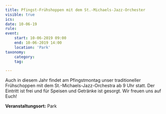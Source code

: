 ```yaml
---
title: Pfingst-Frühshoppen mit dem St.-Michaels-Jazz-Orchester
visible: true
ics: 
date: 10-06-19
rule: 
event:
	start: 10-06-2019 09:00
	end: 10-06-2019 14:00
	location: 'Park'
taxonomy:
	category: 
	tag: 

---
```

Auch in diesem Jahr findet am Pfingstmontag unser traditioneller Frühschoppen mit dem St.-Michaels-Jazz-Orchestra ab 9 Uhr statt. Der Eintritt ist frei und für Speisen und Getränke ist gesorgt. Wir freuen uns auf Euch!


**Veranstaltungsort:** Park


